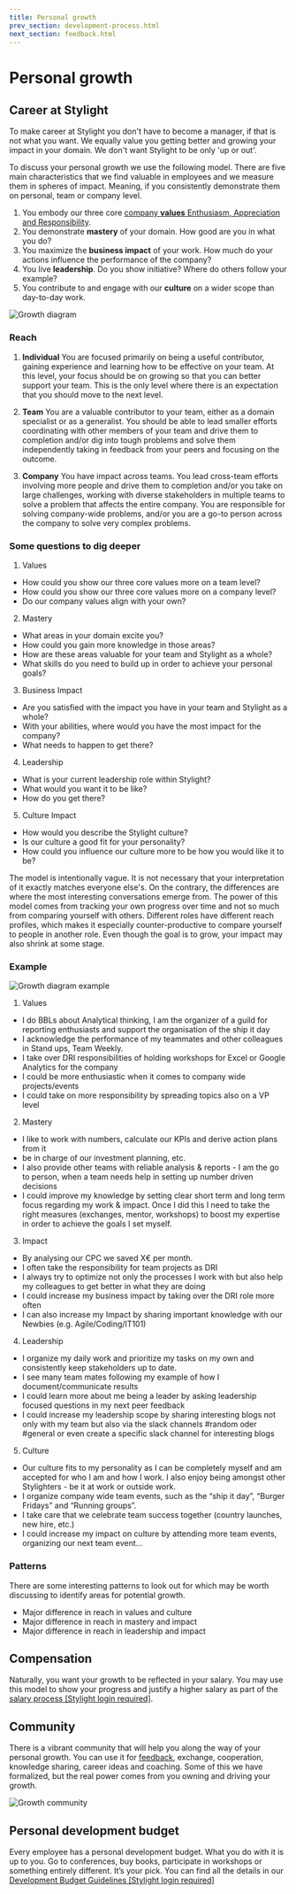 ```yaml
---
title: Personal growth
prev_section: development-process.html
next_section: feedback.html
---
```


# Personal growth

## Career at Stylight

To make career at Stylight you don't have to become a manager, if that is not what you want. We equally value you getting better and growing your impact in your domain. We don't want Stylight to be only 'up or out'.

To discuss your personal growth we use the following model. There are five main characteristics that we find valuable in employees and we measure them in spheres of impact. Meaning, if you consistently demonstrate them on personal, team or company level.

1. You embody our three core [company **values** Enthusiasm, Appreciation and Responsibility](what-we-value.html).
2. You demonstrate **mastery** of your domain. How good are you in what you do?
3. You maximize the **business impact** of your work. How much do your actions influence the performance of the company?
4. You live **leadership**. Do you show initiative? Where do others follow your example?
5. You contribute to and engage with our **culture** on a wider scope than day-to-day work.

![Growth diagram](../assets/growthDiagram.png)

### Reach

1. **Individual**
You are focused primarily on being a useful contributor, gaining experience and learning how to be effective on your team. At this level, your focus should be on growing so that you can better support your team. This is the only level where there is an expectation that you should move to the next level.


2. **Team**
You are a valuable contributor to your team, either as a domain specialist or as a generalist. You should be able to lead smaller efforts coordinating with other members of your team and drive them to completion and/or dig into tough problems and solve them independently taking in feedback from your peers and focusing on the outcome.


3. **Company**
You have impact across teams. You lead cross-team efforts involving more people and drive them to completion and/or you take on large challenges, working with diverse stakeholders in multiple teams to solve a problem that affects the entire company. You are responsible for solving company-wide problems, and/or you are a go-to person across the company to solve very complex problems.

### Some questions to dig deeper

1. Values
 - How could you show our three core values more on a team level?
 - How could you show our three core values more on a company level?
 - Do our company values align with your own?
2. Mastery
 - What areas in your domain excite you?
 - How could you gain more knowledge in those areas?
 - How are these areas valuable for your team and Stylight as a whole?
 - What skills do you need to build up in order to achieve your personal goals?
3. Business Impact
 - Are you satisfied with the impact you have in your team and Stylight as a whole?
 - With your abilities, where would you have the most impact for the company?
 - What needs to happen to get there?
4. Leadership
 - What is your current leadership role within Stylight?
 - What would you want it to be like?
 - How do you get there?
5. Culture Impact
 - How would you describe the Stylight culture?
 - Is our culture a good fit for your personality?
 - How could you influence our culture more to be how you would like it to be?

The model is intentionally vague. It is not necessary that your interpretation of it exactly matches everyone else's. On the contrary, the differences are where the most interesting conversations emerge from. The power of this model comes from tracking your own progress over time and not so much from comparing yourself with others. Different roles have different reach profiles, which makes it especially counter-productive to compare yourself to people in another role. Even though the goal is to grow, your impact may also shrink at some stage.

### Example

![Growth diagram example](../assets/growthExample.png)

1. Values
 - I do BBLs about Analytical thinking, I am the organizer of a guild for reporting enthusiasts and support the organisation of the ship it day
 - I acknowledge the performance of my teammates and other colleagues in Stand ups, Team Weekly.
 - I take over DRI responsibilities of holding workshops for Excel or Google Analytics for the company
 - I could be more enthusiastic when it comes to company wide projects/events
 - I could take on more responsibility by spreading topics also on a VP level

2. Mastery
 - I like to work with numbers, calculate our KPIs and derive action plans from it
 - be in charge of our investment planning, etc.
 - I also provide other teams with reliable analysis & reports - I am the go to person, when a team needs help in setting up number driven decisions
 - I could improve my knowledge by setting clear short term and long term focus regarding my work & impact. Once I did this I need to take the right measures (exchanges, mentor, workshops) to boost my expertise in order to achieve the goals I set myself.

3. Impact
 - By analysing our CPC we saved X€ per month.
 - I often take the responsibility for team projects as DRI
 - I always try to optimize not only the processes I work with but also help my colleagues to get better in what they are doing
 - I could increase my business impact by taking over the DRI role more often
 - I can also increase my Impact by sharing important knowledge with our Newbies (e.g. Agile/Coding/IT101)

4. Leadership
 - I organize my daily work and prioritize my tasks on my own and consistently keep stakeholders up to date.
 - I see many team mates following my example of how I document/communicate results
 - I could learn more about me being a leader by asking leadership focused questions in my next peer feedback 
 - I could increase my leadership scope by sharing interesting blogs not only with my team but also via the slack channels #random oder #general or even create a specific slack channel for interesting blogs

5. Culture
 - Our culture fits to my personality as I can be completely myself and am accepted for who I am and how I work. I also enjoy being amongst other Stylighters - be it at work or outside work.
 - I organize company wide team events, such as the “ship it day”, “Burger Fridays” and “Running groups”.
 - I take care that we celebrate team success together (country launches, new hire, etc.)
 - I could increase my impact on culture by attending more team events, organizing our next team event...





### Patterns

There are some interesting patterns to look out for which may be worth discussing to identify areas for potential growth.

- Major difference in reach in values and culture
- Major difference in reach in mastery and impact
- Major difference in reach in leadership and impact

## Compensation

Naturally, you want your growth to be reflected in your salary. You may use this model to show your progress and justify a higher salary as part of the [salary process [Stylight login required]](https://docs.google.com/a/stylight.de/presentation/d/1jGiCxMJwMTlia3riwsAjKGRQOh800uvf7dbWrwx8zbU/edit?usp=sharing).


## Community

There is a vibrant community that will help you along the way of your personal growth. You can use it for [feedback](feedback.html), exchange, cooperation, knowledge sharing, career ideas and coaching. Some of this we have formalized, but the real power comes from you owning and driving your growth.

![Growth community](../assets/growthCommunity.png)


## Personal development budget

Every employee has a personal development budget. What you do with it is up to you. Go to conferences, buy books, participate in workshops or something entirely different. It’s your pick. You can find all the details in our [Development Budget Guidelines [Stylight login required]](https://docs.google.com/document/d/1yB6Ahp-iW8YsKSETBSXsO_wEw7skE4_weLBJPoI6kXs)
